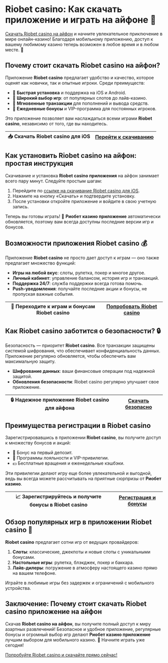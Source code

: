 # Riobet casino: Как скачать приложение и играть на айфоне 🎉

[Скачать Riobet casino на айфон](https://brandplay.link/dtx89f2L) и начните увлекательное приключение в мире онлайн-казино! Благодаря мобильному приложению, доступ к вашему любимому казино теперь возможен в любое время и в любом месте. 📲

## Почему стоит скачать Riobet casino на айфон?

Приложение **Riobet casino** предлагает удобство и качество, которое оценят как новички, так и опытные игроки. Среди преимуществ:

- 🔹 **Быстрая установка** и поддержка на iOS и Android.
- 🔹 **Широкий выбор игр**: от популярных слотов до лайв-казино.
- 🔹 **Мгновенные транзакции** для пополнений и вывода средств.
- 🔹 **Ежедневные бонусы** и VIP-программа для постоянных игроков.

Это приложение позволяет вам наслаждаться всеми играми **Riobet casino**, независимо от того, где вы находитесь.

| 📥 **Скачать Riobet casino для iOS** | [Перейти к скачиванию](https://brandplay.link/dtx89f2L) |
|--------------------------------------|--------------------------------------------------------|

## Как установить Riobet casino на айфон: простая инструкция

Скачивание и установка **Riobet casino приложения** на айфон занимает всего пару минут. Следуйте простым шагам:

1. Перейдите по [ссылке на скачивание Riobet casino для iOS](https://brandplay.link/dtx89f2L).
2. Нажмите на кнопку «Скачать» и подтвердите установку.
3. После установки откройте приложение и войдите в свою учетную запись.

Теперь вы готовы играть! 📲 **Риобет казино приложение** автоматически обновляется, поэтому вам всегда доступны последние версии игр и бонусов.

## Возможности приложения Riobet casino 💰

Приложение **Riobet casino** не просто дает доступ к играм — оно также предлагает множество функций:

- **Игры на любой вкус**: слоты, рулетка, покер и многое другое.
- **Личный кабинет**: управление балансом, история игр и транзакций.
- **Поддержка 24/7**: служба поддержки всегда готова помочь.
- **Push-уведомления**: получайте последние акции и бонусы, не пропуская важные события.

| 🎁 **Переходите к играм и бонусам Riobet casino** | [Попробовать Riobet casino](https://brandplay.link/dtx89f2L) |
|---------------------------------------------------|-------------------------------------------------------------|

## Как Riobet casino заботится о безопасности? 🔒

Безопасность — приоритет **Riobet casino**. Все транзакции защищены системой шифрования, что обеспечивает конфиденциальность данных. Приложение регулярно обновляется, чтобы обеспечить вам максимальную защиту.

- **Шифрование данных**: ваши финансовые операции под надежной защитой.
- **Обновления безопасности**: Riobet casino регулярно улучшает свое приложение.

| 🔒 **Надежное приложение Riobet casino для айфона** | [Скачать безопасно](https://brandplay.link/dtx89f2L) |
|----------------------------------------------------|------------------------------------------------------|

## Преимущества регистрации в Riobet casino

Зарегистрировавшись в приложении **Riobet casino**, вы получите доступ к множеству бонусов и акций:

- 🎁 Бонус на первый депозит.
- 🌟 Программы лояльности и VIP-привилегии.
- 💵 Бесплатные вращения и еженедельные кэшбэки.

Эти привилегии делают игру еще более увлекательной и выгодной, ведь вы всегда можете рассчитывать на приятные сюрпризы от **Риобет казино**.

| 📈 **Зарегистрируйтесь и получите бонусы в Riobet casino** | [Регистрация и бонусы](https://brandplay.link/dtx89f2L) |
|-----------------------------------------------------------|---------------------------------------------------------|

## Обзор популярных игр в приложении Riobet casino 🎲

**Riobet casino** предлагает сотни игр от ведущих провайдеров:

1. **Слоты**: классические, джекпоты и новые слоты с уникальными бонусами.
2. **Настольные игры**: рулетка, блэкджек, покер и баккара.
3. **Лайв-дилеры**: погружение в атмосферу настоящего казино прямо на вашем телефоне.

Играйте в любимые игры без задержек и ограничений с мобильного устройства.

## Заключение: Почему стоит скачать Riobet casino приложение на айфон

Скачав **Riobet casino на айфон**, вы получите полный доступ к миру азартных развлечений! Безопасное и удобное приложение, регулярные бонусы и огромный выбор игр делают **Риобет казино приложение** лучшим выбором для мобильного казино. 📲 Начните играть уже сегодня!

[Попробуйте Riobet casino и скачайте прямо сейчас!](https://brandplay.link/dtx89f2L)
